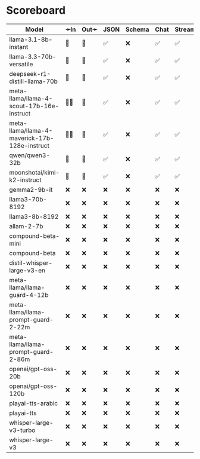 # Scoreboard

| Model                                         | ➛In   | Out➛   | JSON | Schema | Chat | Stream | Tool | Batch | Seed | File | Cite | Think | Probs | Limits |
| --------------------------------------------- | ----- | ------ | ---- | ------ | ---- | ------ | ---- | ----- | ---- | ---- | ---- | ----- | ----- | ------ |
| llama-3.1-8b-instant                          | 💬    | 💬     | ✅   | ❌     | ✅   | ✅     | 💨🧐 | ❌    | ✅   | ❌   | ❌   | ❌    | ❌    | ✅     |
| llama-3.3-70b-versatile                       | 💬    | 💬     | ✅   | ❌     | ✅   | ✅     | 💨🧐 | ❌    | ✅   | ❌   | ❌   | ❌    | ❌    | ✅     |
| deepseek-r1-distill-llama-70b                 | 💬    | 💬     | ✅   | ❌     | ✅   | ✅     | 💨🧐 | ❌    | ✅   | ❌   | ❌   | ✅    | ❌    | ✅     |
| meta-llama/llama-4-scout-17b-16e-instruct     | 💬📸  | 💬     | ✅   | ❌     | ✅   | ✅     | 💨🧐 | ❌    | ✅   | ❌   | ❌   | ❌    | ❌    | ✅     |
| meta-llama/llama-4-maverick-17b-128e-instruct | 💬📸  | 💬     | ✅   | ❌     | ✅   | ✅     | 💨🧐 | ❌    | ✅   | ❌   | ❌   | ❌    | ❌    | ✅     |
| qwen/qwen3-32b                                | 💬    | 💬     | ✅   | ❌     | ✅   | ✅     | 💨🧐 | ❌    | ✅   | ❌   | ❌   | ✅    | ❌    | ✅     |
| moonshotai/kimi-k2-instruct                   | 💬    | 💬     | ✅   | ❌     | ✅   | ✅     | 💨🧐 | ❌    | ✅   | ❌   | ❌   | ❌    | ❌    | ✅     |
| gemma2-9b-it                                  | ❌    | ❌     | ❌   | ❌     | ❌   | ❌     | ❌   | ❌    | ❌   | ❌   | ❌   | ❌    | ❌    | ❌     |
| llama3-70b-8192                               | ❌    | ❌     | ❌   | ❌     | ❌   | ❌     | ❌   | ❌    | ❌   | ❌   | ❌   | ❌    | ❌    | ❌     |
| llama3-8b-8192                                | ❌    | ❌     | ❌   | ❌     | ❌   | ❌     | ❌   | ❌    | ❌   | ❌   | ❌   | ❌    | ❌    | ❌     |
| allam-2-7b                                    | ❌    | ❌     | ❌   | ❌     | ❌   | ❌     | ❌   | ❌    | ❌   | ❌   | ❌   | ❌    | ❌    | ❌     |
| compound-beta-mini                            | ❌    | ❌     | ❌   | ❌     | ❌   | ❌     | ❌   | ❌    | ❌   | ❌   | ❌   | ❌    | ❌    | ❌     |
| compound-beta                                 | ❌    | ❌     | ❌   | ❌     | ❌   | ❌     | ❌   | ❌    | ❌   | ❌   | ❌   | ❌    | ❌    | ❌     |
| distil-whisper-large-v3-en                    | ❌    | ❌     | ❌   | ❌     | ❌   | ❌     | ❌   | ❌    | ❌   | ❌   | ❌   | ❌    | ❌    | ❌     |
| meta-llama/llama-guard-4-12b                  | ❌    | ❌     | ❌   | ❌     | ❌   | ❌     | ❌   | ❌    | ❌   | ❌   | ❌   | ❌    | ❌    | ❌     |
| meta-llama/llama-prompt-guard-2-22m           | ❌    | ❌     | ❌   | ❌     | ❌   | ❌     | ❌   | ❌    | ❌   | ❌   | ❌   | ❌    | ❌    | ❌     |
| meta-llama/llama-prompt-guard-2-86m           | ❌    | ❌     | ❌   | ❌     | ❌   | ❌     | ❌   | ❌    | ❌   | ❌   | ❌   | ❌    | ❌    | ❌     |
| openai/gpt-oss-20b                            | ❌    | ❌     | ❌   | ❌     | ❌   | ❌     | ❌   | ❌    | ❌   | ❌   | ❌   | ❌    | ❌    | ❌     |
| openai/gpt-oss-120b                           | ❌    | ❌     | ❌   | ❌     | ❌   | ❌     | ❌   | ❌    | ❌   | ❌   | ❌   | ❌    | ❌    | ❌     |
| playai-tts-arabic                             | ❌    | ❌     | ❌   | ❌     | ❌   | ❌     | ❌   | ❌    | ❌   | ❌   | ❌   | ❌    | ❌    | ❌     |
| playai-tts                                    | ❌    | ❌     | ❌   | ❌     | ❌   | ❌     | ❌   | ❌    | ❌   | ❌   | ❌   | ❌    | ❌    | ❌     |
| whisper-large-v3-turbo                        | ❌    | ❌     | ❌   | ❌     | ❌   | ❌     | ❌   | ❌    | ❌   | ❌   | ❌   | ❌    | ❌    | ❌     |
| whisper-large-v3                              | ❌    | ❌     | ❌   | ❌     | ❌   | ❌     | ❌   | ❌    | ❌   | ❌   | ❌   | ❌    | ❌    | ❌     |
